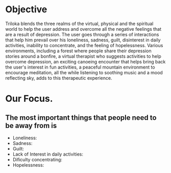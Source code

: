 # Objective

Triloka blends the three realms of the virtual, physical and the spiritual world to help the user address and overcome all the negative feelings that are a result of depression. The user goes through a series of interactions that help him prevail over his loneliness, sadness, guilt, disinterest in daily activities, inability to concentrate, and the feeling of hopelessness. Various environments, including a forest where people share their depression stories around a bonfire, a virtual therapist who suggests activities to help overcome depression, an exciting canoeing encounter that helps bring back the user's interest in fun activities, a peaceful mountain environment to encourage meditation, all the while listening to soothing music and a mood reflecting sky, adds to this therapeutic experience.

# Our Focus.

## The most important things that people need to be away from is

<ul>
  <li> Loneliness: 
  <li> Sadness: 
  <li> Guilt: 
  <li> Lack of Interest in daily activities: 
  <li> Dificulty concentrating:
  <li> Hopelessness: 
</ul>
